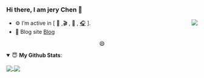 ### Hi there, I am jery Chen 👋

<img align="right" src="https://visitor-badge.glitch.me/badge?page_id=jeryqwq" />


- ⚙️ I’m active in [ <a title="keep parrot"> 🦜 </a>,🎬 , 🎨 , <a title="music" href="https://music.163.com/outchain/player?type=2&id=1831810728&auto=1&height=66" target="_blank">🎧</a> ].
- 👋 Blog site [Blog](jeryqwq.github.io)

<p align="center">
 😄 
<br/>


<details open>
 <summary> 😇 <b>My Github Stats</b>: </summary>
 <br/>
 <a href="https://github.com/anuraghazra/github-readme-stats" title="jeryqwq's Github Stars">
  <img align="center" src="https://github-readme-stats.vercel.app/api?username=jeryqwq&count_private=true&hide=issues&line_height=24" />
 </a>
 <a href="https://github.com/anuraghazra/github-readme-stats" title="Tops Language">
  <img align="center" src="https://github-readme-stats.vercel.app/api/top-langs/?username=jeryqwq&layout=compact" />
 </a>
</details>

